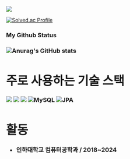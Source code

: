 <div>
<img src="https://img.shields.io/badge/tazanboy2@naver.com-EA4335?style=for-the-badge&logo=Gmail&logoColor=white">
<div>

[![Solved.ac Profile](http://mazassumnida.wtf/api/v2/generate_badge?boj=tazanboy2)](https://solved.ac/tazanboy2/)
  
<h3 align="left">My Github Status <h3>

<div>
  
![Anurag's GitHub stats](https://github-readme-stats.vercel.app/api?username=JihwanKim0929&theme=synthwave&show_icons=true)
  
</div>

<div>
  
# 주로 사용하는 기술 스택
<img src="https://img.shields.io/badge/JAVA-007396?style=for-the-badge&logo=java&logoColor=white">    <img src="https://img.shields.io/badge/springboot-6DB33F?style=for-the-badge&logo=springboot&logoColor=white">    <img src="https://img.shields.io/badge/Spring Security-6DB33F?style=for-the-badge&logo=Spring Security&logoColor=white">    ![MySQL](https://img.shields.io/badge/MySQL-4479A1?style=for-the-badge&logo=mysql&logoColor=white)    ![JPA](https://img.shields.io/badge/JPA-hibernate-orange)  


# 활동
- 인하대학교 컴퓨터공학과 / 2018~2024

